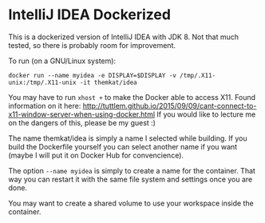 # IntelliJ IDEA Dockerized
This is a dockerized version of IntelliJ IDEA with JDK 8. Not that much tested, so there is probably room for improvement. 

To run (on a GNU/Linux system):
```
docker run --name myidea -e DISPLAY=$DISPLAY -v /tmp/.X11-unix:/tmp/.X11-unix -it themkat/idea 
```

You may have to run `xhost +` to make the Docker able to access X11. Found information on it here:
http://tuttlem.github.io/2015/09/09/cant-connect-to-x11-window-server-when-using-docker.html
If you would like to lecture me on the dangers of this, please be my guest :) 

The name themkat/idea is simply a name I selected while building. If you build the Dockerfile yourself you can select another name if you want (maybe I will put it on Docker Hub for convencience). 

The option `--name myidea` is simply to create a name for the container. That way you can restart it with the same file system and settings once you are done.

You may want to create a shared volume to use your workspace inside the container.
